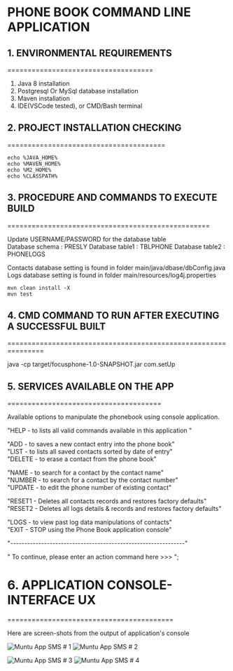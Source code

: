 # PHONE BOOK COMMAND LINE APPLICATION

## 1. ENVIRONMENTAL REQUIREMENTS
====================================
1. Java 8 installation
2. Postgresql Or MySql database installation
3. Maven installation
4. IDE(VSCode tested), or CMD/Bash terminal

## 2. PROJECT INSTALLATION CHECKING
=======================================

```
echo %JAVA_HOME%
echo %MAVEN_HOME%
echo %M2_HOME%
echo %CLASSPATH%

```

## 3. PROCEDURE AND COMMANDS TO EXECUTE BUILD
==================================================

Update USERNAME/PASSWORD for the database table\
Database schema  : PRESLY
Database table1  : TBLPHONE
Database table2  : PHONELOGS

Contacts database setting is found in folder main/java/dbase/dbConfig.java\
Logs database setting is found in folder main/resources/log4j.properties


```
mvn clean install -X
mvn test

```


## 4. CMD COMMAND TO RUN AFTER EXECUTING A SUCCESSFUL BUILT
===============================================================

java -cp target/focusphone-1.0-SNAPSHOT.jar com.setUp



## 5. SERVICES AVAILABLE ON THE APP
======================================


Available options to manipulate the phonebook using console application.

"HELP   - to lists all valid commands available in this application "

"ADD    - to saves a new contact entry into the phone book" \
"LIST   - to lists all saved contacts sorted by date of entry"\
"DELETE - to erase a contact from the phone book"

"NAME   - to search for a contact by the contact name"\
"NUMBER   - to search for a contact by the contact number"\
"UPDATE - to edit the phone number of  existing contact"

"RESET1   - Deletes all contacts records and restores factory defaults"\
"RESET2   - Deletes all logs details & records and restores factory defaults"

"LOGS - to view past log data manipulations of contacts"\
"EXIT   - STOP using the Phone Book application console" 

"--------------------------------------------------------------"

" To continue, please enter an action command here >>>  ";
    
# 6. APPLICATION CONSOLE- INTERFACE UX 
=========================================

Here are screen-shots from the output of application's console

![ Muntu App SMS # 1 ](https://github.com/LINOSNCHENA/PhoneBookApp/blob/master/ux/page%20(1).png)
![ Muntu App SMS # 2 ](https://github.com/LINOSNCHENA/PhoneBookApp/blob/master/ux/page%20(2).png)

![ Muntu App SMS # 3 ](https://github.com/LINOSNCHENA/PhoneBookApp/blob/master/ux/page%20(3).png)
![ Muntu App SMS # 4 ](https://github.com/LINOSNCHENA/PhoneBookApp/blob/master/ux/page%20(4).png)
